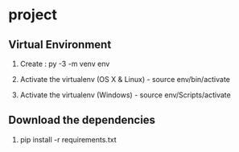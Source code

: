 # project

## Virtual Environment

1. Create : py -3 -m venv env 

2. Activate the virtualenv (OS X & Linux) - source env/bin/activate

3. Activate the virtualenv (Windows) - source env/Scripts/activate

## Download the dependencies 

1. pip install -r requirements.txt
